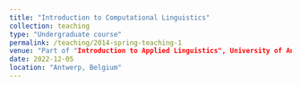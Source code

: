 ```yaml
---
title: "Introduction to Computational Linguistics"
collection: teaching
type: "Undergraduate course"
permalink: /teaching/2014-spring-teaching-1
venue: "Part of "Introduction to Applied Linguistics", University of Antwerp, Department of Translators and Interpreters"
date: 2022-12-05
location: "Antwerp, Belgium"
---
```


